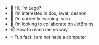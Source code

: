 - 👋 Hi, I’m Lego?
- 👀 I’m interested in dox, swat, deanon
- 🌱 I’m currently learning learn
- 💞️ I’m looking to collaborate on JetBrains
- 📫 How to reach me no way
- ⚡ Fun fact: i am not have a computer
